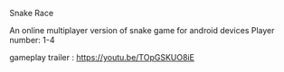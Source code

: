 Snake Race

An online multiplayer version of snake game for android devices
Player number: 1-4

gameplay trailer : https://youtu.be/TOpGSKUO8iE